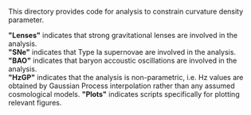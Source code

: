 This directory provides code for analysis to constrain curvature density parameter.

**"Lenses"** indicates that strong gravitational lenses are involved in the analysis.  
**"SNe"** indicates that Type Ia supernovae are involved in the analysis.   
**"BAO"** indicates that baryon accoustic oscillations are involved in the analysis.   
**"HzGP"** indicates that the analysis is non-parametric, i.e. Hz values are obtained by Gaussian Process interpolation rather than any assumed cosmological models. 
**"Plots"** indicates scripts specifically for plotting relevant figures.
